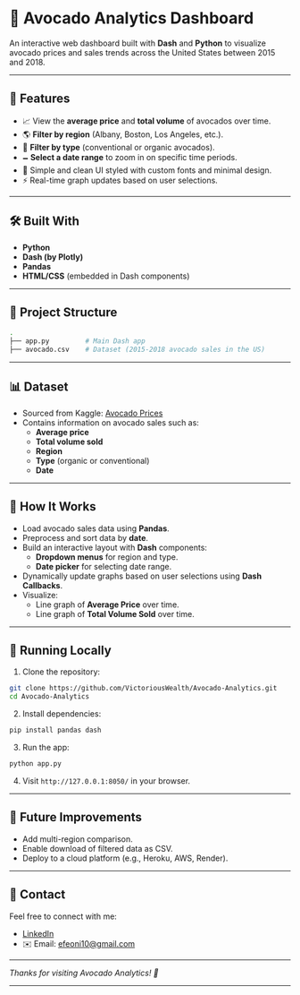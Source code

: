 # 🥑 Avocado Analytics Dashboard

An interactive web dashboard built with **Dash** and **Python** to visualize avocado prices and sales trends across the United States between 2015 and 2018.

---

## 🚀 Features

- 📈 View the **average price** and **total volume** of avocados over time.
- 🌎 **Filter by region** (Albany, Boston, Los Angeles, etc.).
- 🥑 **Filter by type** (conventional or organic avocados).
- 🗕️ **Select a date range** to zoom in on specific time periods.
- 🎨 Simple and clean UI styled with custom fonts and minimal design.
- ⚡ Real-time graph updates based on user selections.

---

## 🛠️ Built With

- **Python**  
- **Dash (by Plotly)**  
- **Pandas**  
- **HTML/CSS** (embedded in Dash components)

---

## 📂 Project Structure

```bash
.
├── app.py         # Main Dash app
├── avocado.csv    # Dataset (2015-2018 avocado sales in the US)
```

---

## 📊 Dataset

- Sourced from Kaggle: [Avocado Prices](https://www.kaggle.com/datasets/neuromusic/avocado-prices)
- Contains information on avocado sales such as:
  - **Average price**
  - **Total volume sold**
  - **Region**
  - **Type** (organic or conventional)
  - **Date**

---

## 🧠 How It Works

- Load avocado sales data using **Pandas**.
- Preprocess and sort data by **date**.
- Build an interactive layout with **Dash** components:
  - **Dropdown menus** for region and type.
  - **Date picker** for selecting date range.
- Dynamically update graphs based on user selections using **Dash Callbacks**.
- Visualize:
  - Line graph of **Average Price** over time.
  - Line graph of **Total Volume Sold** over time.

---

## 🚀 Running Locally

1. Clone the repository:

```bash
git clone https://github.com/VictoriousWealth/Avocado-Analytics.git
cd Avocado-Analytics
```

2. Install dependencies:

```bash
pip install pandas dash
```

3. Run the app:

```bash
python app.py
```

4. Visit `http://127.0.0.1:8050/` in your browser.

---

## 🌟 Future Improvements

- Add multi-region comparison.
- Enable download of filtered data as CSV.
- Deploy to a cloud platform (e.g., Heroku, AWS, Render).

---

## 💋 Contact

Feel free to connect with me:

- [LinkedIn](https://www.linkedin.com/in/nick-efe-oni)
- ✉️ Email: efeoni10@gmail.com

---

_Thanks for visiting Avocado Analytics! 🥑_

---
